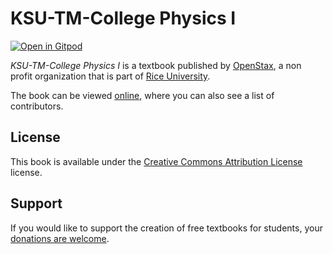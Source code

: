 # KSU-TM-College Physics I

[![Open in Gitpod](https://gitpod.io/button/open-in-gitpod.svg)](https://gitpod.io/from-referrer/)

_KSU-TM-College Physics I_ is a textbook published by [OpenStax](https://openstax.org/), a non profit organization that is part of [Rice University](https://www.rice.edu/).

The book can be viewed [online](https://github.com/cnx-user-books/cnxbook-ksu-tm-college-physics-i/releases/latest), where you can also see a list of contributors.

## License
This book is available under the [Creative Commons Attribution License](./LICENSE) license.

## Support
If you would like to support the creation of free textbooks for students, your [donations are welcome](https://riceconnect.rice.edu/donation/support-openstax-banner).
